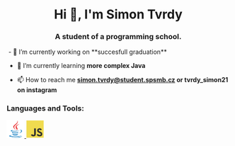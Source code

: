 <h1 align="center">Hi 👋, I'm Simon Tvrdy</h1>
<h3 align="center">A student of a programming school.</h3>
<img href="https://me.me/t/java">
- 🔭 I’m currently working on **succesfull graduation**

- 🌱 I’m currently learning **more complex Java**

- 📫 How to reach me **simon.tvrdy@student.spsmb.cz or tvrdy_simon21 on instagram**



<h3 align="left">Languages and Tools:</h3>
<p align="left"> <a href="https://www.java.com" target="_blank" rel="noreferrer"> <img src="https://raw.githubusercontent.com/devicons/devicon/master/icons/java/java-original.svg" alt="java" width="40" height="40"/> </a> <a href="https://developer.mozilla.org/en-US/docs/Web/JavaScript" target="_blank" rel="noreferrer"> <img src="https://raw.githubusercontent.com/devicons/devicon/master/icons/javascript/javascript-original.svg" alt="javascript" width="40" height="40"/> </a> </p>
